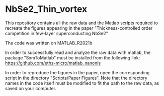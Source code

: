 # NbSe2_Thin_vortex
This repository contains all the raw data and the Matlab scripts required to recreate the figures appearing in the paper "Thickness-controlled order competition in few-layer superconducting NbSe2"

The code was written on MATLAB_R2021b

In order to successfully read and analyze the raw data with matlab, the package "SxmToMatlab" must be installed from the following link: https://github.com/ethz-micro/matlab_nanonis

In order to reproduce the figures in the paper, open the corresponding script in the directory "Scripts/Paper Figures". Note that the directory names in the code itself must be modified to fit the path to the raw data, as saved on your computer.
